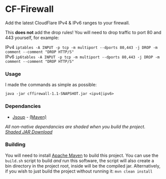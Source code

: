 # CF-Firewall

Add the latest CloudFlare IPv4 & IPv6 ranges to your firewall.

This <b>does not</b> add the drop rules! You will need to drop traffic to port 80 and 443 yourself, for example:<br>

IPv4 `iptables -A INPUT -p tcp -m multiport --dports 80,443 -j DROP -m comment --comment "DROP HTTP/S"`<br>
IPv6 `ip6tables -A INPUT -p tcp -m multiport --dports 80,443 -j DROP -m comment --comment "DROP HTTP/S"`

### Usage

I made the commands as simple as possible:

`java -jar cffirewall-1.1-SNAPSHOT.jar <ipv4|ipv6>`

### Dependancies

* [Jsoup](https://jsoup.org/) - [(Maven)](https://mvnrepository.com/artifact/org.jsoup/jsoup/1.8.3)

<i>All non-native dependancies are shaded when you build the project.</i><br>
<i>[Shaded JAR Download](https://github.com/Matthewn7/CF-Firewall/releases/tag/1.1-SNAPSHOT)</i>

### Building

You will need to install [Apache Maven](https://maven.apache.org/) to build this project. You can use the `build.sh` script to build <i>and</i> run this software, the script will also create a bin directory in the project root, inside will be the compiled jar. Alternatively, if you wish to just build the project without running it: `mvn clean install`
